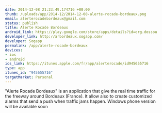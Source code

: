 ```yaml
--- 
date: 2014-12-08 21:23:49.174716 +00:00
thumb: /uploads/app/2014-12/2014-12-08-alerte-rocade-bordeaux.png
email: alerterocadebordeaux@gmail.com
status: publish
title: Alerte Rocade Bordeaux
android_link: https://play.google.com/store/apps/details?id=org.dossou.arb
developer_link: http://arbordeaux.sogapp.com/
developer: Sogapp
permalink: /app/alerte-rocade-bordeaux
devices: 
- ios
- android
ios_link: https://itunes.apple.com/fr/app/alerterocade/id945655716
type: app
itunes_id: "945655716"
targetMarket: Personal
---
```


"Alerte Rocade Bordeaux" is an application that give the real time traffic for the freeway around Bordeaux (France).
It allow also to create customized alarms that send a push when traffic jams happen.
Windows phone version will be available soon
